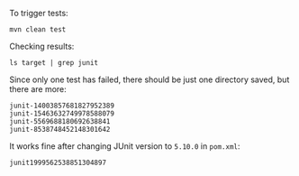To trigger tests:

```shell
mvn clean test
```

Checking results:

```shell
ls target | grep junit
```

Since only one test has failed, there should be just one directory saved, but there are more:

```
junit-14003857681827952389
junit-15463632749978588079
junit-5569688180692638841
junit-8538748452148301642
```

It works fine after changing JUnit version to `5.10.0` in `pom.xml`:

```
junit1999562538851304897
```
